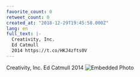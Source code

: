 ```yaml
---
favorite_count: 0
retweet_count: 0
created_at: "2018-12-29T19:45:58.000Z"
lang: en
full_text: |-
  Creativity, Inc.
  Ed Catmull
  2014 https://t.co/HKJ4zfts0V
---
```


Creativity, Inc. Ed Catmull 2014
![Embedded Photo](https://twitter-media-coderbyheart.s3.eu-north-1.amazonaws.com/1079101239265243136-Dvm82avWwAE7cEJ.jpg)
